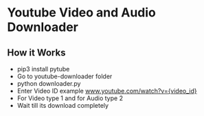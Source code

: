 # Youtube Video and Audio Downloader

## How it Works
- pip3 install pytube
- Go to youtube-downloader folder
- python downloader.py
- Enter Video ID example www.youtube.com/watch?v={video_id}
- For Video type 1 and for Audio type 2
- Wait till its download completely